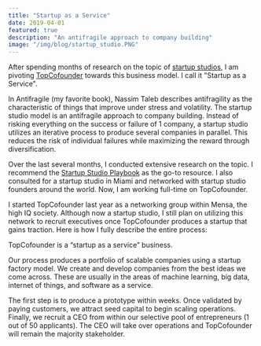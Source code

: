 ```yaml
---
title: "Startup as a Service"
date: 2019-04-01
featured: true
description: "An antifragile approach to company building"
image: "/img/blog/startup_studio.PNG"
---
```


After spending months of research on the topic of <a href="https://en.wikipedia.org/wiki/Startup_studio">startup studios</a>, I am pivoting <a href="http://www.topcofounder.com/">TopCofounder</a> towards this business model. I call it "Startup as a Service".

In Antifragile (my favorite book), Nassim Taleb describes antifragility as the characteristic of things that improve under stress and volatility. The startup studio model is an antifragile approach to company building. Instead of risking everything on the success or failure of 1 company, a startup studio utilizes an iterative process to produce several companies in parallel. This reduces the risk of individual failures while maximizing the reward through diversification.

Over the last several months, I conducted extensive research on the topic. I recommend the <a href="https://www.amazon.com/Startup-Studio-Playbook-entrepreneurs-framework-ebook/dp/B07NVNYM4C">Startup Studio Playbook</a> as the go-to resource. I also consulted for a startup studio in Miami and networked with startup studio founders around the world. Now, I am working full-time on TopCofounder.

I started TopCofounder last year as a networking group within Mensa, the high IQ society. Although now a startup studio, I still plan on utilizing this network to recruit executives once TopCofounder produces a startup that gains traction. Here is how I fully describe the entire process:

TopCofounder is a “startup as a service” business.

Our process produces a portfolio of scalable companies using a startup factory model. We create and develop companies from the best ideas we come across. These are usually in the areas of machine learning, big data, internet of things, and software as a service.

The first step is to produce a prototype within weeks. Once validated by paying customers, we attract seed capital to begin scaling operations. Finally, we recruit a CEO from within our selective pool of entrepreneurs (1 out of 50 applicants). The CEO will take over operations and TopCofounder will remain the majority stakeholder.